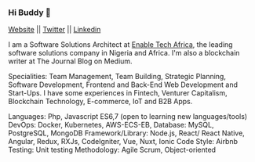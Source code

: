 ### Hi Buddy 👋

<div style=""text-align: center> <a href="https://ozurumbaobinna.netlify.app/">Website</a> || <a href="https://twitter.com/ObinnaOzurumba3">Twitter</a>  || <a href="https://www.linkedin.com/in/ozurumba-obinna-985a37148/">Linkedin</a> </div>

I am a Software Solutions Architect at <a href="http://enabletechafrica.com/">Enable Tech Africa</a>, the leading software solutions company in Nigeria and Africa. I'm also a blockchain writer at The Journal Blog on Medium.

Specialities: Team Management, Team Building, Strategic Planning, Software Development, Frontend and Back-End Web Development and Start-Ups. I have some experiences in Fintech, Venturer Capitalism, Blockchain Technology, E-commerce, IoT and B2B Apps.

Languages: Php, Javascript ES6,7 (open to learning new languages/tools) DevOps: Docker, Kubernetes, AWS-ECS-EB,  Database: MySQL, PostgreSQL, MongoDB Framework/Library: Node.js, React/ React Native, Angular, Redux, RXJs, CodeIgniter, Vue, Nuxt, Ionic Code Style: Airbnb Testing: Unit testing Methodology: Agile Scrum, Object-oriented


